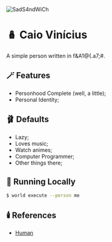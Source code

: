 ![SadS4ndWiCh](./.github/image.png)

# 🪆 Caio Vinícius

A simple person written in f&A1@{.a7;#.

## 🪄 Features

- Personhood Complete (well, a little);
- Personal Identity;

## 🩰 Defaults

- Lazy;
- Loves music;
- Watch animes;
- Computer Programmer;
- Other things there;

## 🎢 Running Locally

```sh
$ world execute --person me
```

## 🕯️ References

- [Human](https://en.wikipedia.org/wiki/Human)